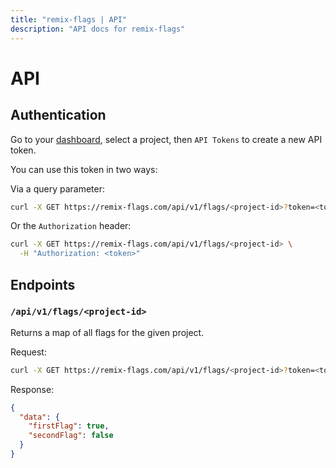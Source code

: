 ```yaml
---
title: "remix-flags | API"
description: "API docs for remix-flags"
---
```


# API

## Authentication

Go to your [dashboard](/dashboard), select a project, then `API Tokens` to create a new API token.

You can use this token in two ways:

Via a query parameter:

```bash
curl -X GET https://remix-flags.com/api/v1/flags/<project-id>?token=<token>
```

Or the `Authorization` header:

```bash
curl -X GET https://remix-flags.com/api/v1/flags/<project-id> \
  -H "Authorization: <token>"
```

## Endpoints

### `/api/v1/flags/<project-id>`

Returns a map of all flags for the given project.

Request:

```bash
curl -X GET https://remix-flags.com/api/v1/flags/<project-id>?token=<token>
```

Response:

```json
{
  "data": {
    "firstFlag": true,
    "secondFlag": false
  }
}
```
